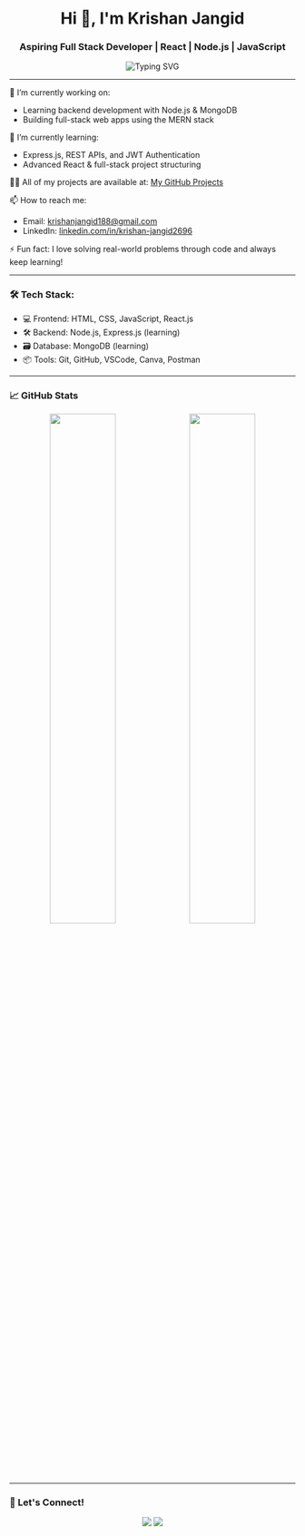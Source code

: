 <h1 align="center">Hi 👋, I'm Krishan Jangid</h1>
<h3 align="center">Aspiring Full Stack Developer | React | Node.js | JavaScript</h3>

<p align="center">
  <img src="https://readme-typing-svg.demolab.com?font=Fira+Code&size=22&pause=1000&color=1976D2&center=true&vCenter=true&width=435&lines=I+build+web+apps+that+work!;Full+Stack+Developer+in+progress..." alt="Typing SVG" />
</p>

---

🔭 I’m currently working on:
- Learning backend development with Node.js & MongoDB
- Building full-stack web apps using the MERN stack

🌱 I’m currently learning:
- Express.js, REST APIs, and JWT Authentication
- Advanced React & full-stack project structuring

👨‍💻 All of my projects are available at: [My GitHub Projects](https://github.com/krishanjangid777)

📫 How to reach me:
- Email: krishanjangid188@gmail.com 
- LinkedIn: [linkedin.com/in/krishan-jangid2696](https://www.linkedin.com/in/krishan-jangid2696/)

⚡ Fun fact: I love solving real-world problems through code and always keep learning!

---

### 🛠️ Tech Stack:
- 💻 Frontend: HTML, CSS, JavaScript, React.js
- 🛠️ Backend: Node.js, Express.js (learning)
- 🗃️ Database: MongoDB (learning)
- 📦 Tools: Git, GitHub, VSCode, Canva, Postman

---

### 📈 GitHub Stats

<p align="center">
  <img width="48%" src="https://github-readme-stats.vercel.app/api?username=krishanjangid777&show_icons=true&theme=radical" />
  <img width="48%" src="https://github-readme-streak-stats.herokuapp.com/?user=krishanjangid777&theme=radical" />
</p>

---

### 🚀 Let's Connect!

<p align="center">
  <a href="https://www.linkedin.com/in/krishan-jangid2696/"><img src="https://img.shields.io/badge/LinkedIn-blue?style=for-the-badge&logo=linkedin" /></a>
  <a href="mailto:krishanjangid777@gmail.com"><img src="https://img.shields.io/badge/Gmail-red?style=for-the-badge&logo=gmail&logoColor=white" /></a>
</p>
